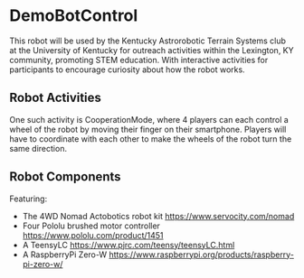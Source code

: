 # DemoBotControl
This robot will be used by the Kentucky Astrorobotic Terrain Systems club at the University of Kentucky for outreach activities within the Lexington, KY community, promoting STEM education. With interactive activities for participants to encourage curiosity about how the robot works. 

## Robot Activities
One such activity is CooperationMode, where 4 players can each control a wheel of the robot by moving their finger on their smartphone. Players will have to coordinate with each other to make the wheels of the robot turn the same direction. 

## Robot Components
Featuring:
- The 4WD Nomad Actobotics robot kit https://www.servocity.com/nomad 
- Four Pololu brushed motor controller  https://www.pololu.com/product/1451
- A TeensyLC https://www.pjrc.com/teensy/teensyLC.html
- A RaspberryPi Zero-W https://www.raspberrypi.org/products/raspberry-pi-zero-w/



